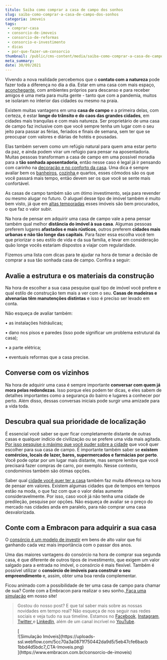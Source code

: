 ```yaml
---
titulo: Saiba como comprar a casa de campo dos sonhos
slug: saiba-como-comprar-a-casa-de-campo-dos-sonhos
categoria: imoveis
tags:
 - comprar-casa
 - consorcio-de-imoveis
 - consorcio-de-reformas
 - consorcio-e-investimento
 - dicas
 - por-que-fazer-um-consorcio
thumbnail: /public/cms-content/media/saiba-como-comprar-a-casa-de-campo-dos-sonhos.jpg
meta_summary: 
date: 30/09/2021
---
```

Vivendo a nova realidade percebemos que o **contato com a natureza** pode fazer toda a diferença no dia a dia. Estar em uma casa com mais espaço, [aconchegante](https://www.embracon.com.br/blog/saiba-quais-sao-as-tendencias-de-reforma-e-decoracao-mais-utilizados-em-2020), com ambientes próprios para descanso e para receber amigos é uma meta para muita gente - tanto que com a pandemia, muitos se isolaram no interior das cidades ou mesmo na praia.

Existem muitas vantagens em uma **casa de campo** e a primeira delas, com certeza, é estar **longe do trânsito e do caos das grandes cidades**, em cidades mais tranquilas e com mais natureza. Ser proprietário de uma casa de campo faz inclusive com que você sempre tenha um lugar com o seu jeito para passar as férias, feriados e finais de semana, sem ter que se preocupar com valores e diárias de hotéis e pousadas.

Elas também servem como um refúgio natural para quem ama estar perto da paz, e ainda podem virar um refúgio para pensar na aposentadoria. Muitas pessoas transformam a casa de campo em uma possível moradia para a **tão sonhada aposentadoria**, então nesse caso é legal já ir pensando com carinho na [decoração e no conforto da casa](https://www.embracon.com.br/blog/estilos-de-decoracao-conheca-os-principais-e-identifique-o-seu). Uma dica é sempre avaliar bem os [banheiros](https://www.embracon.com.br/blog/reforma-de-banheiro-3-dicas-para-fazer-sem-muita-bagunca), [cozinha ](https://www.embracon.com.br/blog/vai-reformar-a-cozinha-confira-as-tendencias)e quartos, esses cômodos são os que você passará mais tempo, então devem ser os que você se sente mais confortável.

As casas de campo também são um ótimo investimento, seja para revender ou mesmo alugar no futuro. O aluguel desse tipo de imóvel também é muito bem visto, já que em [altas temporadas](https://www.embracon.com.br/blog/5-dicas-para-economizar-e-viajar-na-alta-temporada) esses imóveis são bem procurados, o que faz o valor subir.

Na hora de pensar em adquirir uma casa de campo vale a pena pensar também qual melhor **distância do imóvel à sua casa**. Algumas pessoas preferem lugares **afastados e mais rústicos**, outros preferem **cidades mais urbanas e não tão longe das capitais**. Para fazer essa escolha você tem que priorizar o seu estilo de vida e da sua família, e levar em consideração quão longe vocês estariam dispostos a viajar com regularidade.

Fizemos uma lista com dicas para te ajudar na hora de tomar a decisão de comprar a sua tão sonhada casa de campo. Confira a seguir:

Avalie a estrutura e os materiais da construção
-----------------------------------------------

Na hora de escolher a sua casa pesquise qual tipo de imóvel você prefere e qual estilo de construção tem mais a ver com o seu. **Casas de madeiras e alvenarias têm manutenções distintas** e isso é preciso ser levado em conta.

Não esqueça de avaliar também:

 • as instalações hidráulicas;

 • dano nos pisos e paredes (isso pode significar um problema estrutural da casa);

 • a parte elétrica;

 • eventuais reformas que a casa precise.

Converse com os vizinhos
------------------------

Na hora de adquirir uma casa é sempre importante **conversar com quem já mora pelas redondezas**. Isso porque eles podem ter dicas, e eles sabem de detalhes importantes como a segurança do bairro e lugares a conhecer por perto. Além disso, dessas conversas iniciais pode surgir uma amizade para a vida toda.

Descubra qual sua prioridade de localização
-------------------------------------------

É essencial você saber se quer ficar completamente distante de outras casas e qualquer indício de civilização ou se prefere uma vida mais agitada. [Por isso pesquise o máximo que você puder sobre a cidade](https://www.embracon.com.br/blog/conheca-as-melhores-cidades-para-se-viver-no-brasil) que você quer escolher para sua casa de campo. É importante também saber se **existem comércios, locais de lazer, bares, supermercados e farmácias por perto**. Você pode optar por um lugar mais distante, mas sempre lembre que você precisará fazer compras de carro, por exemplo. Nesse contexto, condomínios também são ótimas opções.

Saber qual [cidade você quer ter a casa](https://www.embracon.com.br/blog/busca-de-novas-cidades-para-mais-qualidade-de-vida) também faz muita diferença na hora de pensar em valores. Existem algumas cidades que de tempos em tempos estão na moda, o que faz com que o valor delas aumente consideravelmente. Por isso, caso você já não tenha uma cidade de predileção, pesquise por opções. Não esqueça de avaliar se o preço do mercado nas cidades anda em paralelo, para não comprar uma casa desvalorizada.

Conte com a Embracon para adquirir a sua casa
---------------------------------------------

O [consórcio é um modelo de investir](https://www.embracon.com.br/blog/8-motivos-que-comprovam-que-consorcio-e-investimento) em bens de alto valor que foi ganhando cada vez mais importância com o passar dos anos.

Uma das maiores vantagens do consórcio na hora de comprar sua segunda casa, é que diferente de outros tipos de investimento, que exigem um valor salgado para a entrada no imóvel, o consórcio é mais flexível. Também é possível utilizar o **consórcio de imóveis para construir o seu empreendimento** e, assim, obter uma boa renda complementar.

Ficou animado com a possibilidade de ter uma casa de campo para chamar de sua? Conte com a Embracon para realizar o seu sonho.[ Faça uma simulação](https://www.embracon.com.br/consorcio) em nosso site!

> Gostou do nosso post? E que tal saber mais sobre as nossas novidades em tempo real? Não esqueça de nos seguir nas redes sociais e veja tudo na sua timeline. Estamos no [Facebook](https://www.facebook.com/embracon), [Instagram](https://www.instagram.com/embraconoficial/), [Twitter ](https://twitter.com/Embracon)e [LinkedIn](https://www.linkedin.com/company/embracon-administradora-de-cons-rcio-ltda./), além de um canal incrível no [YouTube](https://www.youtube.com/embracon).

<figure class="w-richtext-figure-type-image w-richtext-align-center">[<div>![Simulação Imóveis](https://uploads-ssl.webflow.com/5cc70a3a0871f750442da9d5/5eb47cfe6bacb1bbd4d5bdc7_CTA-Imoveis.png)</div>](https://www.embracon.com.br/consorcio-de-imoveis)</figure>‍
